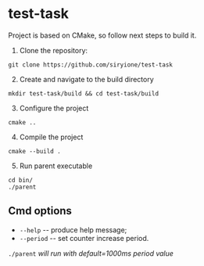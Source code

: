 # test-task

Project is based on CMake, so follow next steps to build it.
1. Clone the repository:
``` 
git clone https://github.com/siryione/test-task
```
2. Create and navigate to the build directory 
```
mkdir test-task/build && cd test-task/build 
```
3. Configure the project
```
cmake ..
```
4. Compile the project
```
cmake --build .
```
5. Run parent executable
```
cd bin/
./parent
```

## Cmd options
* `--help` -- produce help message;
* `--period` -- set counter increase period.

`./parent` _will run with default=1000ms period value_

